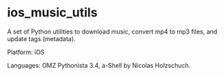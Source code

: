 # ios_music_utils
A set of Python utilities to download music, convert mp4 to mp3 files, and update tags (metadata).

Platform: iOS 

Languages: OMZ Pythonista 3.4, a-Shell by Nicolas Holzschuch.

